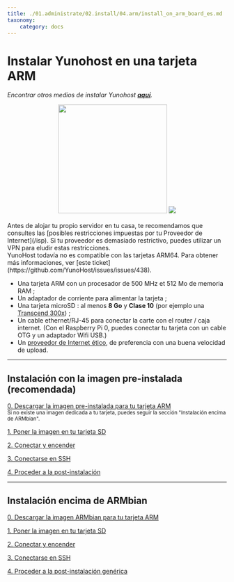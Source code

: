 ```yaml
---
title: ./01.administrate/02.install/04.arm/install_on_arm_board_es.md
taxonomy:
    category: docs
---
```

# Instalar Yunohost en una tarjeta ARM

*Encontrar otros medios de instalar Yunohost **[aquí](/install_es)**.*

<center>
<img src="/images/olinuxino.jpg" width=250 style="padding-bottom:20px">
<img src="/images/micro-sd-card.jpg">
</center>

<div class="alert alert-info" markdown="1">
Antes de alojar tu propio servidor en tu casa, te recomendamos que consultes las [posibles restricciones impuestas por tu Proveedor de Internet](/isp). Si tu proveedor es demasiado restrictivo, puedes utilizar un VPN para eludir estas restricciones.
</div>

<div class="alert alert-warning" markdown="1">
YunoHost todavía no es compatible con las tarjetas ARM64. Para obtener más informaciones, ver [este ticket](https://github.com/YunoHost/issues/issues/438).
</div>

- Una tarjeta ARM con un procesador de 500 MHz et 512 Mo de memoria RAM ; 
- Un adaptador de corriente para alimentar la tarjeta ;
- Una tarjeta microSD : al menos **8 Go** y **Clase 10** (por ejemplo una [Transcend 300x](http://www.amazon.fr/Transcend-microSDHC-adaptateur-TS32GUSDU1E-Emballage/dp/B00CES44EO)) ;
- Un cable ethernet/RJ-45 para conectar la carte con el router / caja internet. (Con el Raspberry Pi 0, puedes conectar tu tarjeta con un cable OTG y un adaptador Wifi USB.)
- Un [proveedor de Internet ético](/isp_es), de preferencia con una buena velocidad de upload.

---

## Instalación con la imagen pre-instalada (recomendada)

<a class="btn btn-lg btn-default" href="/images_es">0. Descargar la imagen pre-instalada para tu tarjeta ARM</a><br><small>Si no existe una imagen dedicada a tu tarjeta, puedes seguir la sección "Instalación encima de ARMbian".</small>

<a class="btn btn-lg btn-default" href="/copy_image_es">1. Poner la imagen en tu tarjeta SD</a>

<a class="btn btn-lg btn-default" href="/plug_and_boot_es">2. Conectar y encender</a>

<a class="btn btn-lg btn-default" href="/ssh_es">3. Conectarse en SSH</a>

<a class="btn btn-lg btn-default" href="/postinstall_es">4. Proceder a la post-instalación</a>

---

## Instalación encima de ARMbian

<a class="btn btn-lg btn-default" href="https://www.armbian.com/download/">0. Descargar la imagen ARMbian para tu tarjeta ARM</a>

<a class="btn btn-lg btn-default" href="/copy_image_es">1. Poner la imagen en tu tarjeta SD</a>

<a class="btn btn-lg btn-default" href="/plug_and_boot_es">2. Conectar y encender</a>

<a class="btn btn-lg btn-default" href="/ssh_es">3. Conectarse en SSH</a>

<a class="btn btn-lg btn-default" href="/install_manually_es">4. Proceder a la post-instalación genérica</a>

